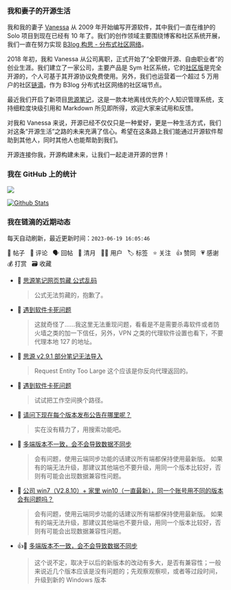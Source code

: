 ### 我和妻子的开源生活

我和我的妻子 [Vanessa](https://github.com/Vanessa219) 从 2009 年开始编写开源软件，其中我们一直在维护的 Solo 项目到现在已经有 10 年了。我们的创作领域主要围绕博客和社区系统开展，我们一直在努力实现 [B3log 构思 - 分布式社区网络](https://ld246.com/article/1546941897596)。

2018 年初，我和 Vanessa 从公司离职，正式开始了“全职做开源、自由职业者”的创业生涯。我们建立了一家公司，主要产品是 Sym 社区系统，它的[社区版](https://github.com/88250/symphony)是完全开源的，个人可基于其开源协议免费使用。另外，我们也运营着一个超过 5 万用户的社区[链滴](https://ld246.com)，作为 B3log 分布式社区网络的社区端节点。

最近我们开启了新项目[思源笔记](https://github.com/siyuan-note/siyuan)，这是一款本地离线优先的个人知识管理系统，支持细粒度块级引用和 Markdown 所见即所得，欢迎大家来试用和反馈。

对我和 Vanessa 来说，开源已经不仅仅只是一种爱好，更是一种生活方式，我们对这条“开源生活”之路的未来充满了信心。希望在这条路上我们能通过开源软件帮助到其他人，同时其他人也能帮助到我们。

开源连接你我，开源构建未来，让我们一起走进开源的世界！

### 我在 GitHub 上的统计

<a title="Hits" target="_blank" href="https://github.com/88250/88250"><img src="https://hits.b3log.org/88250/88250.svg"></a>

[![Github Stats](https://github-readme-stats.vercel.app/api?username=88250&theme=tokyonight&show_icons=true)](https://github.com/88250)

<!--events start -->

### 我在链滴的近期动态

每天自动刷新，最近更新时间：`2023-06-19 16:05:46`

📝 帖子 &nbsp; 💬 评论 &nbsp; 🗣 回帖 &nbsp; 🌙 清月 &nbsp; 👨‍💻 用户 &nbsp; 🏷️ 标签 &nbsp; ⭐️ 关注 &nbsp; 👍 赞同 &nbsp; 💗 感谢 &nbsp; 💰 打赏 &nbsp; 🗃 收藏

* 💬 [思源笔记网页剪藏 公式乱码](https://ld246.com/article/1687156769543/comment/1687157188733#comments)

  > 公式无法剪藏的，抱歉了。
* 💬 [遇到软件卡死问题](https://ld246.com/article/1687085387769/comment/1687153331943#comments)

  > 这就奇怪了……我这里无法重现问题，看看是不是需要杀毒软件或者防火墙之类的加一下信任，另外，VPN 之类的代理软件设置也看下，不要代理本地 127 的地址。
* 💬 [思源 v2.9.1 部分笔记无法导入](https://ld246.com/article/1686930214376/comment/1687153234310#comments)

  > Request Entity Too Large 这个应该是你反向代理返回的。
* 💬 [遇到软件卡死问题](https://ld246.com/article/1687085387769/comment/1687151293195#comments)

  > 试试把工作空间换个路径。
* 💬 [请问下现在每个版本发布公告在哪里呢？](https://ld246.com/article/1686958346288/comment/1687145509766#comments)

  > 实在没有精力了，用搜索功能吧。
* 💬 [多端版本不一致，会不会导致数据不同步](https://ld246.com/article/1687138125375/comment/1687145470330#comments)

  > 会有问题，使用云端同步功能的话建议所有端都保持使用最新版。 如果有的端无法升级，那建议其他端也不要升级，用同一个版本比较好，否则有可能会出现数据兼容性问题。
* 💬 [公司 win7（V2.8.10）+ 家里 win10（一直最新），同一个账号用不同的版本会有问题吗？](https://ld246.com/article/1685617196507/comment/1687145395570#comments)

  > 会有问题，使用云端同步功能的话建议所有端都保持使用最新版。 如果有的端无法升级，那建议其他端也不要升级，用同一个版本比较好，否则有可能会出现数据兼容性问题。
* 👍💬 [多端版本不一致，会不会导致数据不同步](https://ld246.com/article/1687138125375/comment/1687141393013#comments)

  > 这个说不定，取决于以后的新版本的改动有多大，是否有兼容性；一般来说近几个版本应该是没有问题的；先观察观察呗，或者等过段时间，升级到新的 Windows 版本


<!--events end -->
